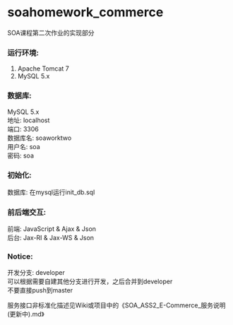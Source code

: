 # soahomework_commerce
SOA课程第二次作业的实现部分 

### 运行环境:  
1. Apache Tomcat 7    
2. MySQL 5.x  
  

### 数据库:
MySQL 5.x  
地址: localhost  
端口: 3306  
数据库名: soaworktwo  
用户名: soa  
密码: soa    
  
### 初始化:   
数据库: 在mysql运行init_db.sql    

### 前后端交互:  
前端: JavaScript & Ajax & Json  
后台: Jax-RI & Jax-WS & Json  

### Notice:  
开发分支: developer  
可以根据需要自建其他分支进行开发，之后合并到developer  
不要直接push到master  

服务接口非标准化描述见Wiki或项目中的《SOA\_ASS2\_E-Commerce\_服务说明(更新中).md》  


